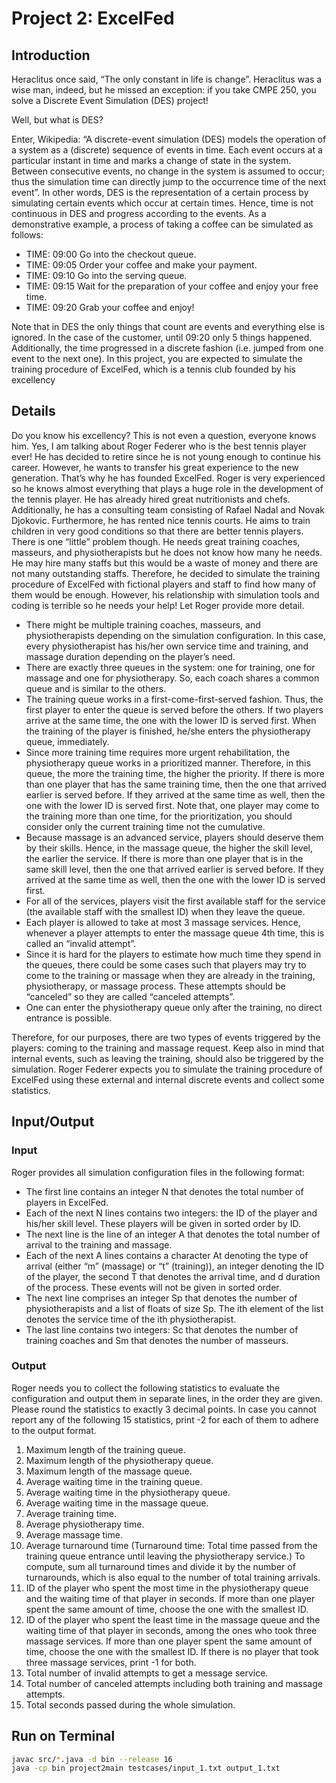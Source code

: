 # Project 2: ExcelFed



## Introduction

Heraclitus once said, “The only constant in life is change”. Heraclitus was a wise man, indeed,
but he missed an exception: if you take CMPE 250, you solve a Discrete Event Simulation
(DES) project!

Well, but what is DES?

Enter, Wikipedia: “A discrete-event simulation (DES) models the operation of a system as
a (discrete) sequence of events in time. Each event occurs at a particular instant in time and
marks a change of state in the system. Between consecutive events, no change in the system
is assumed to occur; thus the simulation time can directly jump to the occurrence time of
the next event”. In other words, DES is the representation of a certain process by simulating
certain events which occur at certain times. Hence, time is not continuous in DES and progress
according to the events. As a demonstrative example, a process of taking a coffee can be
simulated as follows:

- TIME: 09:00 Go into the checkout queue.
- TIME: 09:05 Order your coffee and make your payment.
- TIME: 09:10 Go into the serving queue.
- TIME: 09:15 Wait for the preparation of your coffee and enjoy your free time.
- TIME: 09:20 Grab your coffee and enjoy!

Note that in DES the only things that count are events and everything else is ignored. In
the case of the customer, until 09:20 only 5 things happened. Additionally, the time progressed
in a discrete fashion (i.e. jumped from one event to the next one).
In this project, you are expected to simulate the training procedure of ExcelFed,
which is a tennis club founded by his excellency



## Details

Do you know his excellency? This is not even a question, everyone knows him. Yes, I am talking
about Roger Federer who is the best tennis player ever! He has decided to retire since he is
not young enough to continue his career. However, he wants to transfer his great experience to
the new generation. That’s why he has founded ExcelFed.
Roger is very experienced so he knows almost everything that plays a huge role in the development
of the tennis player. He has already hired great nutritionists and chefs. Additionally,
he has a consulting team consisting of Rafael Nadal and Novak Djokovic. Furthermore, he has
rented nice tennis courts. He aims to train children in very good conditions so that there are
better tennis players.
There is one “little” problem though. He needs great training coaches, masseurs, and
physiotherapists but he does not know how many he needs. He may hire many staffs but this
would be a waste of money and there are not many outstanding staffs. Therefore, he decided
to simulate the training procedure of ExcelFed with fictional players and staff to
find how many of them would be enough. However, his relationship with simulation tools
and coding is terrible so he needs your help! Let Roger provide more detail.

- There might be multiple training coaches, masseurs, and physiotherapists depending on
    the simulation configuration. In this case, every physiotherapist has his/her own service
    time and training, and massage duration depending on the player’s need.
- There are exactly three queues in the system: one for training, one for massage and one
    for physiotherapy. So, each coach shares a common queue and is similar to the others.
- The training queue works in a first-come-first-served fashion. Thus, the first player to
    enter the queue is served before the others. If two players arrive at the same time, the
    one with the lower ID is served first. When the training of the player is finished, he/she
    enters the physiotherapy queue, immediately.
- Since more training time requires more urgent rehabilitation, the physiotherapy queue works
    in a prioritized manner. Therefore, in this queue, the more the training time, the
    higher the priority. If there is more than one player that has the same training
    time, then the one that arrived earlier is served before. If they arrived at the same time
    as well, then the one with the lower ID is served first. Note that, one player may come
    to the training more than one time, for the prioritization, you should consider only the
    current training time not the cumulative.
- Because massage is an advanced service, players should deserve them by their skills.
    Hence, in the massage queue, the higher the skill level, the earlier the service. If
    there is more than one player that is in the same skill level, then the one that arrived
    earlier is served before. If they arrived at the same time as well, then the one with the
    lower ID is served first.
- For all of the services, players visit the first available staff for the service (the available
    staff with the smallest ID) when they leave the queue.
- Each player is allowed to take at most 3 massage services. Hence, whenever a player
    attempts to enter the massage queue 4th time, this is called an “invalid attempt”.
- Since it is hard for the players to estimate how much time they spend in the queues,
    there could be some cases such that players may try to come to the training or massage
    when they are already in the training, physiotherapy, or massage process. These attempts
    should be “canceled” so they are called “canceled attempts”.
- One can enter the physiotherapy queue only after the training, no direct entrance is
    possible.

Therefore, for our purposes, there are two types of events triggered by the players: coming
to the training and massage request. Keep also in mind that internal events, such as leaving
the training, should also be triggered by the simulation. Roger Federer expects you to simulate
the training procedure of ExcelFed using these external and internal discrete events and collect
some statistics.



## Input/Output


### Input

Roger provides all simulation configuration files in the following format:

- The first line contains an integer N that denotes the total number of players in ExcelFed.
- Each of the next N lines contains two integers: the ID of the player and his/her skill level.
    These players will be given in sorted order by ID.
- The next line is the line of an integer A that denotes the total number of arrival to the
    training and massage.
- Each of the next A lines contains a character At denoting the type of arrival (either
    “m” (massage) or “t” (training)), an integer denoting the ID of the player, the second T
    that denotes the arrival time, and d duration of the process. These events will not be
    given in sorted order.
- The next line comprises an integer Sp that denotes the number of physiotherapists and
    a list of floats of size Sp. The ith element of the list denotes the service time of the ith
    physiotherapist.
- The last line contains two integers: Sc that denotes the number of training coaches and
    Sm that denotes the number of masseurs.


### Output

Roger needs you to collect the following statistics to evaluate the configuration and output
them in separate lines, in the order they are given. Please round the statistics to exactly 3
decimal points. In case you cannot report any of the following 15 statistics, print -2 for each
of them to adhere to the output format.

1. Maximum length of the training queue.
2. Maximum length of the physiotherapy queue.
3. Maximum length of the massage queue.
4. Average waiting time in the training queue.
5. Average waiting time in the physiotherapy queue.
6. Average waiting time in the massage queue.
7. Average training time.
8. Average physiotherapy time.
9. Average massage time.
10. Average turnaround time (Turnaround time: Total time passed from the training queue
entrance until leaving the physiotherapy service.) To compute, sum all turnaround times
and divide it by the number of turnarounds, which is also equal to the number of total
training arrivals.
11. ID of the player who spent the most time in the physiotherapy queue and the waiting
time of that player in seconds. If more than one player spent the same amount of time,
choose the one with the smallest ID.
12. ID of the player who spent the least time in the massage queue and the waiting time of
that player in seconds, among the ones who took three massage services. If more than
one player spent the same amount of time, choose the one with the smallest ID. If there
is no player that took three massage services, print -1 for both.
13. Total number of invalid attempts to get a message service.
14. Total number of canceled attempts including both training and massage attempts.
15. Total seconds passed during the whole simulation.



## Run on Terminal

```sh
javac src/*.java -d bin --release 16
java -cp bin project2main testcases/input_1.txt output_1.txt
```

